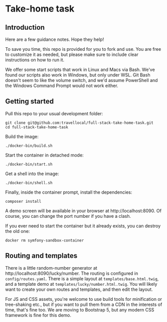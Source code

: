 Take-home task
===

Introduction
---

Here are a few guidance notes. Hope they help!

To save you time, this repo is provided for you to fork and use. You are free to customize it as 
needed, but please make sure to include clear instructions on how to run it.

We  offer some start scripts that work in Linux and Macs via Bash. We've found our scripts also
work in Windows, but only under WSL. Git Bash doesn't seem to like the volume switch, and we'd
assume PowerShell and the Windows Command Prompt would not work either.

Getting started
---

Pull this repo to your usual development folder:

    git clone git@github.com:travellocal/full-stack-take-home-task.git
    cd full-stack-take-home-task

Build the image:

    ./docker-bin/build.sh

Start the container in detached mode:

    ./docker-bin/start.sh

Get a shell into the image:

    ./docker-bin/shell.sh

Finally, inside the container prompt, install the dependencies:

    composer install

A demo screen will be available in your browser at http://localhost:8090. Of course, you
can change the port number if you have a clash.

If you ever need to start the container but it already exists, you can destroy the old
one:

    docker rm symfony-sandbox-container

Routing and templates
---

There is a little random-number generator at http://localhost:8090/lucky/number. The routing
is configured in `config/routes.yaml`. There is a simple layout at `templates/base.html.twig`,
and a template demo at `templates/lucky/number.html.twig`. You will likely want to create
your own routes and templates, and then edit the layout.

For JS and CSS assets, you're welcome to use build tools for minification or tree-shaking
etc., but if you want to pull them from a CDN in the interests of time, that's fine too. We
are moving to Bootstrap 5, but any modern CSS framework is fine for this demo.
